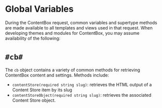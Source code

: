 # Global Variables

During the ContentBox request, common variables and supertype methods are made available to all templates and views used in that request.  When developing themes and modules for ContentBox, you may assume availability of the following:

`#cb#`
===

The `cb` object contains a variety of common methods for retrieving ContentBox content and settings.  Methods include:

- `contentStore(required string slug)`: retrieves the HTML output of a Content Store item by its slug
- `contentStoreObject(required string slug)`: retrieves the associated Content Store object.